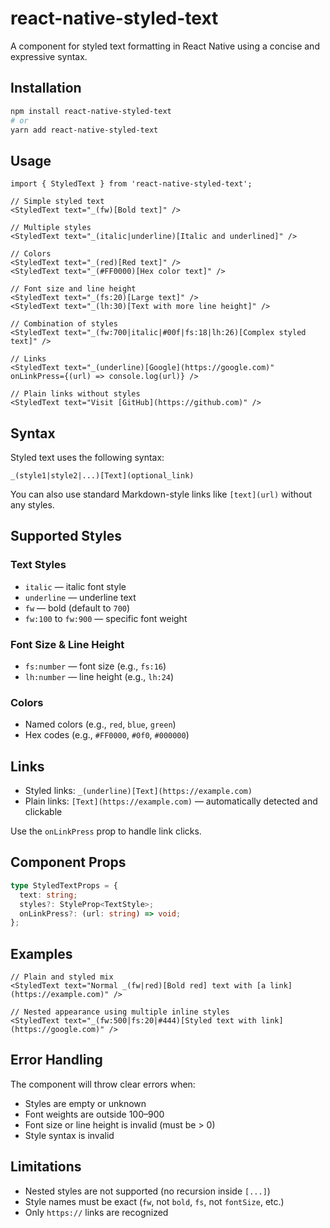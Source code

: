 # react-native-styled-text

A component for styled text formatting in React Native using a concise and expressive syntax.

## Installation

```bash
npm install react-native-styled-text
# or
yarn add react-native-styled-text
```

## Usage

```tsx
import { StyledText } from 'react-native-styled-text';

// Simple styled text
<StyledText text="_(fw)[Bold text]" />

// Multiple styles
<StyledText text="_(italic|underline)[Italic and underlined]" />

// Colors
<StyledText text="_(red)[Red text]" />
<StyledText text="_(#FF0000)[Hex color text]" />

// Font size and line height
<StyledText text="_(fs:20)[Large text]" />
<StyledText text="_(lh:30)[Text with more line height]" />

// Combination of styles
<StyledText text="_(fw:700|italic|#00f|fs:18|lh:26)[Complex styled text]" />

// Links
<StyledText text="_(underline)[Google](https://google.com)" onLinkPress={(url) => console.log(url)} />

// Plain links without styles
<StyledText text="Visit [GitHub](https://github.com)" />
```

## Syntax

Styled text uses the following syntax:

```
_(style1|style2|...)[Text](optional_link)
```

You can also use standard Markdown-style links like `[text](url)` without any styles.

## Supported Styles

### Text Styles

- `italic` — italic font style
- `underline` — underline text
- `fw` — bold (default to `700`)
- `fw:100` to `fw:900` — specific font weight

### Font Size & Line Height

- `fs:number` — font size (e.g., `fs:16`)
- `lh:number` — line height (e.g., `lh:24`)

### Colors

- Named colors (e.g., `red`, `blue`, `green`)
- Hex codes (e.g., `#FF0000`, `#0f0`, `#000000`)

## Links

- Styled links: `_(underline)[Text](https://example.com)`
- Plain links: `[Text](https://example.com)` — automatically detected and clickable

Use the `onLinkPress` prop to handle link clicks.

## Component Props

```ts
type StyledTextProps = {
  text: string;
  styles?: StyleProp<TextStyle>;
  onLinkPress?: (url: string) => void;
};
```

## Examples

```tsx
// Plain and styled mix
<StyledText text="Normal _(fw|red)[Bold red] text with [a link](https://example.com)" />

// Nested appearance using multiple inline styles
<StyledText text="_(fw:500|fs:20|#444)[Styled text with link](https://google.com)" />
```

## Error Handling

The component will throw clear errors when:

- Styles are empty or unknown
- Font weights are outside 100–900
- Font size or line height is invalid (must be > 0)
- Style syntax is invalid

## Limitations

- Nested styles are not supported (no recursion inside `[...]`)
- Style names must be exact (`fw`, not `bold`, `fs`, not `fontSize`, etc.)
- Only `https://` links are recognized
